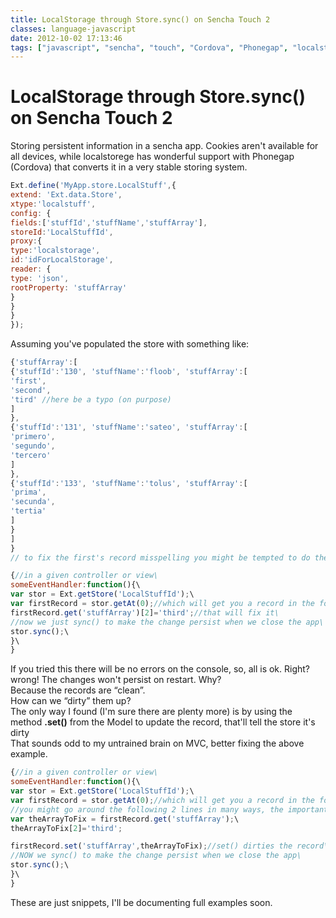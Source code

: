 ```yaml
---
title: LocalStorage through Store.sync() on Sencha Touch 2
classes: language-javascript
date: 2012-10-02 17:13:46
tags: ["javascript", "sencha", "touch", "Cordova", "Phonegap", "localstorage"]
---
```


# LocalStorage through Store.sync() on Sencha Touch 2

Storing persistent information in a sencha app. Cookies aren't available for all devices, while localstorege has wonderful support with Phonegap (Cordova) that converts it in a very stable storing system.

```js
Ext.define('MyApp.store.LocalStuff',{
extend: 'Ext.data.Store',
xtype:'localstuff',
config: {
fields:['stuffId','stuffName','stuffArray'],
storeId:'LocalStuffId',
proxy:{
type:'localstorage',
id:'idForLocalStorage',
reader: {
type: 'json',
rootProperty: 'stuffArray'
}
}
}
});
```

Assuming you've populated the store with something like:

```js
{'stuffArray':[
{'stuffId':'130', 'stuffName':'floob', 'stuffArray':[
'first',
'second',
'tird' //here be a typo (on purpose)
]
},
{'stuffId':'131', 'stuffName':'sateo', 'stuffArray':[
'primero',
'segundo',
'tercero'
]
},
{'stuffId':'133', 'stuffName':'tolus', 'stuffArray':[
'prima',
'secunda',
'tertia'
]
}
]
}
// to fix the first's record misspelling you might be tempted to do the following

{//in a given controller or view\
someEventHandler:function(){\
var stor = Ext.getStore('LocalStuffId');\
var firstRecord = stor.getAt(0);//which will get you a record in the form of a Model\
firstRecord.get('stuffArray')[2]='third';//that will fix it\
//now we just sync() to make the change persist when we close the app\
stor.sync();\
}\
}
```

If you tried this there will be no errors on the console, so, all is ok. Right?  
wrong! The changes won't persist on restart. Why?  
Because the records are “clean”.  
How can we “dirty” them up?  
The only way I found (I'm sure there are plenty more) is by using the method **.set()** from the Model to update the record, that'll tell the store it's dirty  
That sounds odd to my untrained brain on MVC, better fixing the above example.

```js
{//in a given controller or view\
someEventHandler:function(){\
var stor = Ext.getStore('LocalStuffId');\
var firstRecord = stor.getAt(0);//which will get you a record in the form of a Model\
//you might go around the following 2 lines in many ways, the important part is .set() after that\
var theArrayToFix = firstRecord.get('stuffArray');\
theArrayToFix[2]='third';

firstRecord.set('stuffArray',theArrayToFix);//set() dirties the record\
//NOW we sync() to make the change persist when we close the app\
stor.sync();\
}\
}
```

These are just snippets, I'll be documenting full examples soon.
